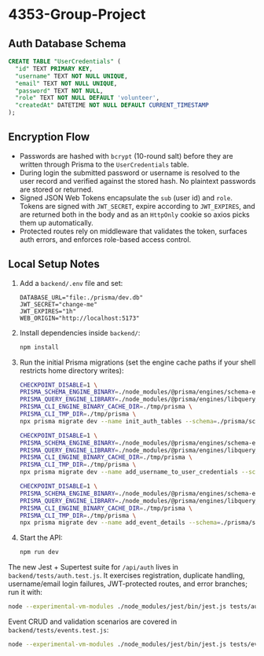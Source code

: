 # 4353-Group-Project

## Auth Database Schema

```sql
CREATE TABLE "UserCredentials" (
  "id" TEXT PRIMARY KEY,
  "username" TEXT NOT NULL UNIQUE,
  "email" TEXT NOT NULL UNIQUE,
  "password" TEXT NOT NULL,
  "role" TEXT NOT NULL DEFAULT 'volunteer',
  "createdAt" DATETIME NOT NULL DEFAULT CURRENT_TIMESTAMP
);
```

## Encryption Flow

- Passwords are hashed with `bcrypt` (10-round salt) before they are written through Prisma to the `UserCredentials` table.
- During login the submitted password or username is resolved to the user record and verified against the stored hash. No plaintext passwords are stored or returned.
- Signed JSON Web Tokens encapsulate the `sub` (user id) and `role`. Tokens are signed with `JWT_SECRET`, expire according to `JWT_EXPIRES`, and are returned both in the body and as an `HttpOnly` cookie so axios picks them up automatically.
- Protected routes rely on middleware that validates the token, surfaces auth errors, and enforces role-based access control.

## Local Setup Notes

1. Add a `backend/.env` file and set:
   ```
   DATABASE_URL="file:./prisma/dev.db"
   JWT_SECRET="change-me"
   JWT_EXPIRES="1h"
   WEB_ORIGIN="http://localhost:5173"
   ```
2. Install dependencies inside `backend/`:
   ```bash
   npm install
   ```
3. Run the initial Prisma migrations (set the engine cache paths if your shell restricts home directory writes):
   ```bash
   CHECKPOINT_DISABLE=1 \
   PRISMA_SCHEMA_ENGINE_BINARY=./node_modules/@prisma/engines/schema-engine-darwin-arm64 \
   PRISMA_QUERY_ENGINE_LIBRARY=./node_modules/@prisma/engines/libquery_engine-darwin-arm64.dylib.node \
   PRISMA_CLI_ENGINE_BINARY_CACHE_DIR=./tmp/prisma \
   PRISMA_CLI_TMP_DIR=./tmp/prisma \
   npx prisma migrate dev --name init_auth_tables --schema=./prisma/schema.prisma

   CHECKPOINT_DISABLE=1 \
   PRISMA_SCHEMA_ENGINE_BINARY=./node_modules/@prisma/engines/schema-engine-darwin-arm64 \
   PRISMA_QUERY_ENGINE_LIBRARY=./node_modules/@prisma/engines/libquery_engine-darwin-arm64.dylib.node \
   PRISMA_CLI_ENGINE_BINARY_CACHE_DIR=./tmp/prisma \
   PRISMA_CLI_TMP_DIR=./tmp/prisma \
   npx prisma migrate dev --name add_username_to_user_credentials --schema=./prisma/schema.prisma

   CHECKPOINT_DISABLE=1 \
   PRISMA_SCHEMA_ENGINE_BINARY=./node_modules/@prisma/engines/schema-engine-darwin-arm64 \
   PRISMA_QUERY_ENGINE_LIBRARY=./node_modules/@prisma/engines/libquery_engine-darwin-arm64.dylib.node \
   PRISMA_CLI_ENGINE_BINARY_CACHE_DIR=./tmp/prisma \
   PRISMA_CLI_TMP_DIR=./tmp/prisma \
   npx prisma migrate dev --name add_event_details --schema=./prisma/schema.prisma
   ```
4. Start the API:
   ```bash
   npm run dev
   ```

The new Jest + Supertest suite for `/api/auth` lives in `backend/tests/auth.test.js`. It exercises registration, duplicate handling, username/email login failures, JWT-protected routes, and error branches; run it with:

```bash
node --experimental-vm-modules ./node_modules/jest/bin/jest.js tests/auth.test.js
```

Event CRUD and validation scenarios are covered in `backend/tests/events.test.js`:

```bash
node --experimental-vm-modules ./node_modules/jest/bin/jest.js tests/events.test.js
```
